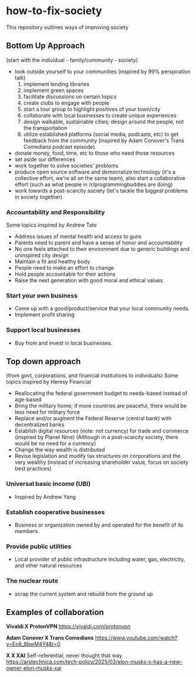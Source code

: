 # how-to-fix-society
This repository outlines ways of improving society

## Bottom Up Approach
(start with the individual - family/community - society)
- look outside yourself to your communities (inspired by 99% perspiration talk)
  1) implement lending libraries
  2) implement green spaces
  3) facilitate discussions on certain topics
  4) create clubs to engage with people
  5) start a tour group to highlight positives of your town/city
  6) collaborate with local businesses to create unique experiences
  7) design walkable, sustainable cities; design around the people, not the transportation
  8) utilize established platforms (social media, podcasts, etc) to get feedback from the community (inspired by Adam Conover's Trans Comedians podcast episode)
- donate money, food, time, etc to those who need those resources
- set aside our differences
- work together to solve societies' problems
- produce open source software and democratize technology (it's a collective effort, we're all on the same team), also start a collaborative effort (such as what people in /r/programmingbuddies are doing)
- work towards a post-scarcity society (let's tackle the biggest problems in society together)

### Accountability and Responsibility
Some topics inspired by Andrew Tate
- Address issues of mental health and access to guns
- Parents need to parent and have a sense of honor and accountability
- No one feels attached to their environment due to generic buildings and uninspired city design
- Maintain a fit and healthy body
- People need to make an effort to change
- Hold people accountable for their actions
- Raise the next generation with good moral and ethical values

### Start your own business
- Come up with a good/product/service that your local community needs.
- Implement profit sharing

### Support local businesses
- Buy from and invest in local businesses.

## Top down approach
(from govt, corporations, and financial institutions to individuals)
Some topics inspired by Heresy Financial
- Reallocating the federal government budget to needs-based instead of age-based
- Bring the military home; if more countries are peaceful, there would be less need for military force
- Replace and/or augment the Federal Reserve (central bank) with decentralized banks
- Establish digital resources (note: not currency) for trade and commerce (inspired by Planet Nine)
  (Although in a post-scarcity society, there would be no need for a currency)
- Change the way wealth is distributed
- Revise legislation and modify tax structures on corporations and the very wealthy (instead of increasing shareholder value, focus on society best practices)

### Universal basic income (UBI)
- Inspired by Andrew Yang

### Establish cooperative businesses
- Business or organization owned by and operated for the benefit of its members
  
### Provide public utilities
- Local provider of public infrastructure including water, gas, electricity, and other natural resources
  
### The nuclear route
- scrap the current system and rebuild from the ground up

## Examples of collaboration
**Vivaldi X ProtonVPN**
https://vivaldi.com/protonvpn

**Adam Conover X Trans Comedians**
https://www.youtube.com/watch?v=Eo8_8bwM4Y4&t=0

**X X XAI**
Self-referential, never thought that way
https://arstechnica.com/tech-policy/2025/03/elon-musks-x-has-a-new-owner-elon-musks-xai
